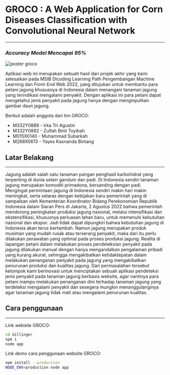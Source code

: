 # GROCO : A Web Application for Corn Diseases Classification with Convolutional Neural Network
---
### _Accuracy Model Mencapai 95%_
![poster groco](https://user-images.githubusercontent.com/110981649/206897122-0638e18d-f2e1-4a3e-9c4b-102110231ab6.png)

Aplikasi web ini merupakan sebuah hasil dari projek akhir yang kami selesaikan pada MSIB Dicoding Learning Path Pengembangan Machine Learning dan Front-End Web 2022, yang ditujukan untuk membantu para petani jagung khususnya di Indonesia dalam menangani tanaman jagung yang terindikasi mengalami penyakit. Dengan aplikasi ini para petani dapat mengetahui jenis penyakit pada jagung hanya dengan menginputkan gambar daun jagung.

Berikut adalah anggota dari tim GROCO:
- M332Y0889 - Irka Tri Agustin
- M332Y0892 - Zulfah Binti Toyibah
- M015X0140 - Muhammad Subarkah
- M268X0613 - Yayes Kasnanda Bintang

## Latar Belakang
---
Jagung adalah salah satu tanaman pangan penghasil karbohidrat yang terpenting di dunia selain gandum dan padi. Di Indonesia sendiri tanaman jagung merupakan komoditi primadona, bersanding dengan padi. Mengingat permintaan jagung di Indonesia sendiri makin hari makin meningkat, serta selaras dengan kebijakan baru pemerintah yang di sampaikan oleh Kementerian Koordinator Bidang Perekonomian Republik Indonesia dalam Siaran Pers di Jakarta, 2 Agustus 2022 bahwa pemerintah mendorong peningkatan produksi jagung nasional, melalui intensifikasi dan ekstensifikasi, khususnya perluasan lahan baru, untuk memenuhi kebutuhan nasional dan ekspor. Jadi tidak dapat dipungkiri bahwa kebutuhan jagung di Indonesia akan terus bertambah. Namun jagung merupakan produk musiman yang mudah rusak atau terserang penyakit, maka dari itu perlu dilakukan perawatan yang optimal pada proses produksi jagung. Realita di lapangan petani dalam melakukan proses pendeteksian penyakit pada jagung dilakukan manual dengan hanya mengandalkan pengalaman pribadi yang kurang akurat, sehingga mengakibatkan ketidaktepatan dalam melakukan penanganan penyakit pada jagung yang mengakibatkan penurunan produksi dan kualitas jagung. Dari permasalahan tersebut kelompok kami berinovasi untuk menciptakan sebuah aplikasi pendeteksi jenis penyakit pada tanaman jagung berbasis website, agar nantinya para petani mampu melakukan penanganan dini terhadap tanaman jagung yang terdeteksi mengalami penyakit dan sesegera mungkin menanggulanginya agar tanaman jagung tidak mati atau mengalami penurunan kualitas.

## Cara penggunaan
---
Link website GROCO:

```sh
cd dillinger
npm i
node app
```
Link demo cara penggunaan website GROCO:

```sh
npm install --production
NODE_ENV=production node app
```
